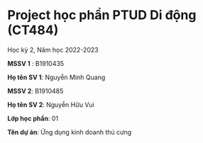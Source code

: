 # Project học phần PTUD Di động (CT484)

Học kỳ 2, Năm học 2022-2023

**MSSV 1** : B1910435   

**Họ tên SV 1**: Nguyễn Minh Quang  

**MSSV 2**: B1910485

**Họ tên SV 2**: Nguyễn Hữu Vui

**Lớp học phần**: 01

**Tên dự án**: Ứng dụng kinh doanh thú cưng

